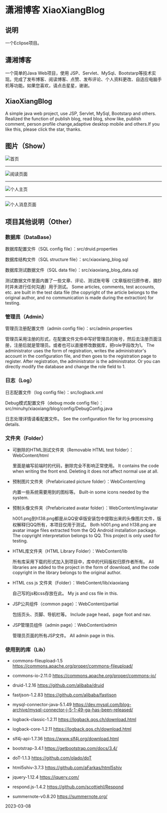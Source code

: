 # 潇湘博客 XiaoXiangBlog

## 说明
一个Eclipse项目。

## 潇湘博客
一个简单的Java Web项目，使用 JSP、Servlet、MySql、Bootstarp等技术实现。完成了发布博客、阅读博客、点赞、发布评论、个人资料更改、自适应电脑手机等功能。如果您喜欢，请点击星星，谢谢。

## XiaoXiangBlog

A simple java web project, use JSP, Servlet, MySql, Bootstarp and others. Realized the function of publish blog, read blog, show like, publish comment, person profile change,adaptive desktop mobile and others.If you like this, please click the star, thanks.

## 图片（Show）
![首页](image/README/image-20230308112559074.png)

---

![阅读页面](image/README/image-20230308112335629.png)

---

![个人主页](image/README/image-20230308112359260.png)

---

![个人消息页面](image/README/image-20230308112506040.png)



## 项目其他说明（Other）

### 数据库（DataBase）

数据库配置文件（SQL config file）：src/druid.properties

数据库结构文件（SQL structure file）：src/xiaoxiang_blog.sql

数据库测试数据文件（SQL data file）：src/xiaoxiang_blog_data.sql

测试数据文件里面内置了一些文章、评论、测试账号等（文章版权归原作者，摘抄时并未进行任何沟通）用于测试。
Some articles, comments, test accounts, etc. are built in the test data file (the copyright of the article belongs to the original author, and no communication is made during the extraction) for testing.

### 管理员（Admin）

管理员注册配置文件（admin config file）：src/admin.properties

管理员采用注册的形式，在配置文件文件中写好管理员的账号，然后去注册页面注册，注册后就是管理员。或者也可以直接修改数据库，把role字段改为1。
The administrator uses the form of registration, writes the administrator's account in the configuration file, and then goes to the registration page to register. After registration, the administrator is the administrator. Or you can directly modify the database and change the role field to 1.

### 日志（Log）

日志配置文件（log config file）：src/logback.xml

Debug模式配置文件（debug mode config file）：src/minuhy/xiaoxiang/blog/config/DebugConfig.java

日志处理详情请看配置文件。
See the configuration file for log processing details.

### 文件夹（Folder）

- 可删除的HTML测试文件夹（Removable HTML test folder）：WebContent/html

  里面是编写前端时的代码，删除完全不影响正常使用。
  It contains the code when writing the front end. Deleting it does not affect normal use at all.

- 预制图片文件夹（Prefabricated picture folder）：WebContent/img

  内置一些系统需要用到的图标等。
  Built-in some icons needed by the system.

- 预制头像文件夹（Prefabricated avatar folder）：WebContent/img/avatar

  h001.png到h138.png都是从QQ安卓版安装包中提取出来的头像图片文件，版权解释归QQ所有，本项目仅用于测试。
  Both h001.png and h138.png are avatar image files extracted from the QQ Android installation package. The copyright interpretation belongs to QQ. This project is only used for testing.

- HTML库文件夹（HTML Library Folder）：WebContent/lib

  所有库采用下载的形式加入到项目中，库中的代码版权归原作者所有。
  All libraries are added to the project in the form of download, and the code copyright in the library belongs to the original author.

- HTML css js 文件夹（Folder）：WebContent/lib/xiaoxiang

  自己写的js和css存放在此。
  My js and css file in this.

- JSP公共组件（common page）：WebContent/partial

  包括页头、页脚、导航栏等。
  Include page head，page foot and nav.

- JSP管理员组件（admin page）：WebContent/admin

  管理员页面的所有JSP文件。
  All admin page in this.

### 使用到的库（Lib）

- commons-fileupload-1.5 https://commons.apache.org/proper/commons-fileupload/

- commons-io-2.11.0 https://commons.apache.org/proper/commons-io/

- druid-1.2.16 https://github.com/alibaba/druid

- fastjson-1.2.83 https://github.com/alibaba/fastjson

- mysql-connector-java-5.1.49 https://dev.mysql.com/blog-archive/mysql-connector-j-5-1-49-ga-has-been-released/

- logback-classic-1.2.11 https://logback.qos.ch/download.html

- logback-core-1.2.11 https://logback.qos.ch/download.html

- slf4j-api-1.7.36 https://www.slf4j.org/download.html

- bootstrap-3.4.1 https://getbootstrap.com/docs/3.4/

- doT-1.1.3 https://github.com/olado/doT

- html5shiv-3.7.3 https://github.com/aFarkas/html5shiv

- jquery-1.12.4 https://jquery.com/

- respond.js-1.4.2 https://github.com/scottjehl/Respond

- summernote-v0.8.20 https://summernote.org/

2023-03-08